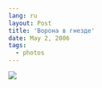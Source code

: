 ```yaml
---
lang: ru
layout: Post
title: 'Ворона в гнезде'
date: May 2, 2006
tags:
  - photos
---
```


![](http://wow.sapegin.me/17150Y2b2k3s/MG-6075.jpg)
